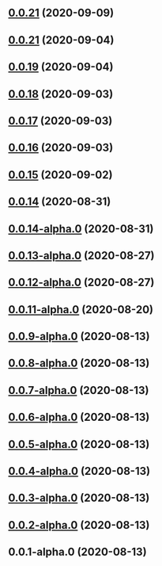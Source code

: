 ## [0.0.21](https://github.com/qinzhiwei1993/lerna-repo-test/compare/v0.0.23...v0.0.21) (2020-09-09)



## [0.0.21](https://github.com/qinzhiwei1993/lerna-repo-test/compare/v0.0.20-alpha.1...v0.0.21) (2020-09-04)



## [0.0.19](https://github.com/qinzhiwei1993/lerna-repo-test/compare/v0.0.19-beta.0...v0.0.19) (2020-09-04)



## [0.0.18](https://github.com/qinzhiwei1993/lerna-repo-test/compare/v0.0.17...v0.0.18) (2020-09-03)



## [0.0.17](https://github.com/qinzhiwei1993/lerna-repo-test/compare/v0.0.16...v0.0.17) (2020-09-03)



## [0.0.16](https://github.com/qinzhiwei1993/lerna-repo-test/compare/v0.0.15...v0.0.16) (2020-09-03)



## [0.0.15](https://github.com/qinzhiwei1993/lerna-repo-test/compare/v0.0.14...v0.0.15) (2020-09-02)



## [0.0.14](https://github.com/qinzhiwei1993/lerna-repo-test/compare/v0.0.14-alpha.0...v0.0.14) (2020-08-31)



## [0.0.14-alpha.0](https://github.com/qinzhiwei1993/lerna-repo-test/compare/v0.0.13-alpha.0...v0.0.14-alpha.0) (2020-08-31)



## [0.0.13-alpha.0](https://github.com/qinzhiwei1993/lerna-repo-test/compare/v0.0.12-alpha.0...v0.0.13-alpha.0) (2020-08-27)



## [0.0.12-alpha.0](https://github.com/qinzhiwei1993/lerna-repo-test/compare/v0.0.11-alpha.0...v0.0.12-alpha.0) (2020-08-27)



## [0.0.11-alpha.0](https://github.com/qinzhiwei1993/lerna-repo-test/compare/v0.0.10-alpha.0...v0.0.11-alpha.0) (2020-08-20)



## [0.0.9-alpha.0](https://github.com/qinzhiwei1993/lerna-repo-test/compare/v0.0.8-alpha.0...v0.0.9-alpha.0) (2020-08-13)



## [0.0.8-alpha.0](https://github.com/qinzhiwei1993/lerna-repo-test/compare/v0.0.7-alpha.0...v0.0.8-alpha.0) (2020-08-13)



## [0.0.7-alpha.0](https://github.com/qinzhiwei1993/lerna-repo-test/compare/v0.0.6-alpha.0...v0.0.7-alpha.0) (2020-08-13)



## [0.0.6-alpha.0](https://github.com/qinzhiwei1993/lerna-repo-test/compare/v0.0.5-alpha.0...v0.0.6-alpha.0) (2020-08-13)



## [0.0.5-alpha.0](https://github.com/qinzhiwei1993/lerna-repo-test/compare/v0.0.4-alpha.0...v0.0.5-alpha.0) (2020-08-13)



## [0.0.4-alpha.0](https://github.com/qinzhiwei1993/lerna-repo-test/compare/v0.0.3-alpha.0...v0.0.4-alpha.0) (2020-08-13)



## [0.0.3-alpha.0](https://github.com/qinzhiwei1993/lerna-repo-test/compare/v0.0.2-alpha.0...v0.0.3-alpha.0) (2020-08-13)



## [0.0.2-alpha.0](https://github.com/qinzhiwei1993/lerna-repo-test/compare/v0.0.1-alpha.0...v0.0.2-alpha.0) (2020-08-13)



## 0.0.1-alpha.0 (2020-08-13)



